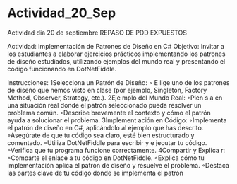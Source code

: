 # Actividad_20_Sep
Actividad dia 20 de septiembre REPASO DE PDD EXPUESTOS


Actividad: Implementación de Patrones de Diseño en C#
Objetivo: Invitar a los estudiantes a elaborar ejercicios prácticos implementando los patrones de diseño estudiados, utilizando ejemplos del mundo real y presentando el código funcionando en DotNetFiddle.

Instrucciones:
1Selecciona un Patrón de Diseño:
◦
E
lige uno de los patrones de diseño que hemos visto en clase (por ejemplo, Singleton, Factory Method, Observer, Strategy, etc.).
2Eje
mplo del Mundo Real:
◦Pien
s
a en una situación real donde el patrón seleccionado pueda resolver un problema común.
◦Describe brevemente el contexto y cómo el patrón ayuda a solucionar el problema.
3Implement
ación en Código:
◦Implementa
el patrón de diseño en C#, aplicándolo al ejemplo que has descrito.
◦Asegúrate de que tu código sea claro, esté bien estructurado y comentado.
◦Utiliza DotNetFiddle para
escribir y e
jecutar tu código.
◦Verifica que tu programa funcione correctamente.
4Compartir y Explica
r:
◦Comparte el enlace a
tu código en DotNetFiddle.
◦Explica cómo tu implementación aplica el patrón de diseño y resuelve el problema.
◦Destaca las partes clave de tu código donde se implementa el patrón


